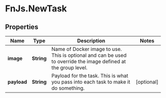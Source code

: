 # FnJs.NewTask

## Properties
Name | Type | Description | Notes
------------ | ------------- | ------------- | -------------
**image** | **String** | Name of Docker image to use. This is optional and can be used to override the image defined at the group level. | 
**payload** | **String** | Payload for the task. This is what you pass into each task to make it do something. | [optional] 



